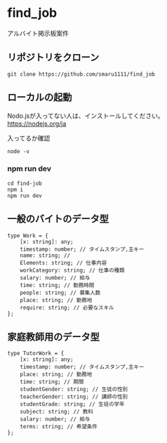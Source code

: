 # find_job
アルバイト掲示板案件

## リポジトリをクローン
```
git clone https://github.com/smaru1111/find_job
```

## ローカルの起動
Nodo.jsが入ってない人は、インストールしてください。<br>
https://nodejs.org/ja

入ってるか確認
```
node -v
```

### npm run dev
```
cd find-job
npm i
npm run dev
```
## 一般のバイトのデータ型
```
type Work = {
    [x: string]: any;
    timestamp: number; // タイムスタンプ,主キー
    name: string; // 
    Elements: string; // 仕事内容
    workCategory: string; // 仕事の種類
    salary: number; // 給与
    time: string; // 勤務時間
    people: string; // 募集人数
    place: string; // 勤務地
    require: string; // 必要なスキル
};
```

## 家庭教師用のデータ型
```
type TutorWork = {
    [x: string]: any;
    timestamp: number; // タイムスタンプ,主キー
    place: string; // 勤務地
    time: string; // 期間
    studentGender: string; // 生徒の性別
    teacherGender: string; // 講師の性別
    studentGrade: string; // 生徒の学年
    subject: string; // 教科
    salary: number; // 給与
    terms: string; // 希望条件
};
```
